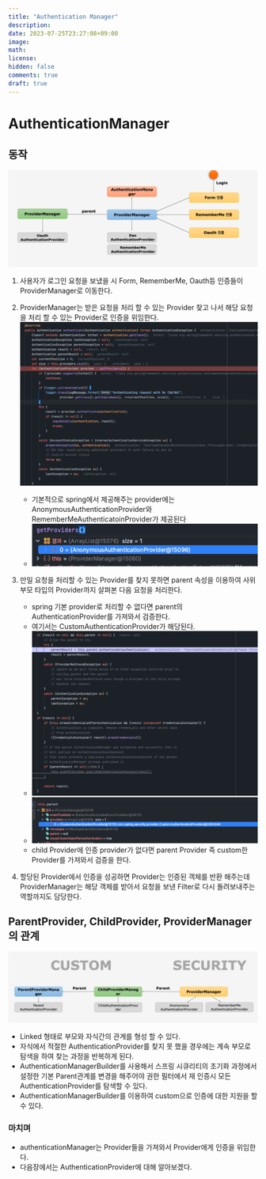 ```yaml
---
title: "Authentication Manager"
description: 
date: 2023-07-25T23:27:08+09:00
image: 
math: 
license: 
hidden: false
comments: true
draft: true
---
```

# AuthenticationManager

## 동작
![img.png](img.png)

1. 사용자가 로그인 요청을 보냈을 시 Form, RememberMe, Oauth등 인증들이 ProviderManager로 이동한다.
2. ProviderManager는 받은 요청을 처리 할 수 있는 Provider 찾고 나서 해당 요청을 처리 할 수 있는 Provider로 인증을 위임한다.
    ![img_1.png](img_1.png)
   - 기본적으로 spring에서 제공해주는 provider에는 AnonymousAuthenticationProvider와 RememberMeAuthenticatoinProvider가 제공된다
   - ![img_2.png](img_2.png)
3. 만일 요청을 처리할 수 있는 Provider를 찾지 못하면 parent 속성을 이용하여 사위 부모 타입의 Provider까지 살펴본 다음 요청을 처리한다.
   - spring 기본 provider로 처리할 수 없다면 parent의 AuthenticationProvider를 가져와서 검증한다.
   - 여기서는 CustomAuthenticationProvider가 해당된다.
   - ![img_3.png](img_3.png)
   - ![img_4.png](img_4.png)
   - child Provider에 인증 provider가 없다면 parent Provider 즉 custom한 Provider를 가져와서 검증을 한다.

4. 할당된 Provider에서 인증을 성공하면 Provider는 인증된 객체를 반환 해주는데 ProviderManager는 해당 객체를 받아서 요청을 보낸 Filter로 다시 돌려보내주는 역할까지도 담당한다.


## ParentProvider, ChildProvider, ProviderManager의 관계
![img_5.png](img_5.png)

- Linked 형태로 부모와 자식간의 관계를 형성 할 수 있다.
- 자식에서 적절한 AuthenticationProvider를 찾지 못 했을 경우에는 계속 부모로 탐색을 하여 찾는 과정을 반복하게 된다.
- AuthenticationManagerBuilder를 사용해서 스프링 시큐리티의 초기화 과정에서 설정한 기본 Parent관계를 변경을 해주어야 권한 필터에서 재 인증시 모든 AuthenticationProvider를 탐색할 수 있다.
- AuthenticationManagerBuilder를 이용하여 custom으로 인증에 대한 지원을 할 수 있다.


### 마치며
- authenticationManager는 Provider들을 가져와서 Provider에게 인증을 위임한다.
- 다음장에서는 AuthenticationProvider에 대해 알아보겠다.